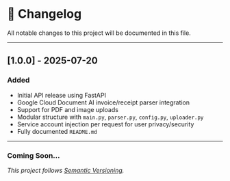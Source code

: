 # 📌 Changelog

All notable changes to this project will be documented in this file.

---

## [1.0.0] - 2025-07-20

### Added
- Initial API release using FastAPI
- Google Cloud Document AI invoice/receipt parser integration
- Support for PDF and image uploads
- Modular structure with `main.py`, `parser.py`, `config.py`, `uploader.py`
- Service account injection per request for user privacy/security
- Fully documented `README.md`

---

### Coming Soon...

*This project follows [Semantic Versioning](https://semver.org/).*
